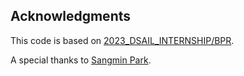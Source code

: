 ## Acknowledgments

This code is based on [2023_DSAIL_INTERNSHIP/BPR](https://github.com/ParkSangmin3246/2023_DSAIL_INTERNSHIP/tree/main/BPR).

A special thanks to [Sangmin Park](https://github.com/ParkSangmin3246/2023_DSAIL_INTERNSHIP/tree/main).
